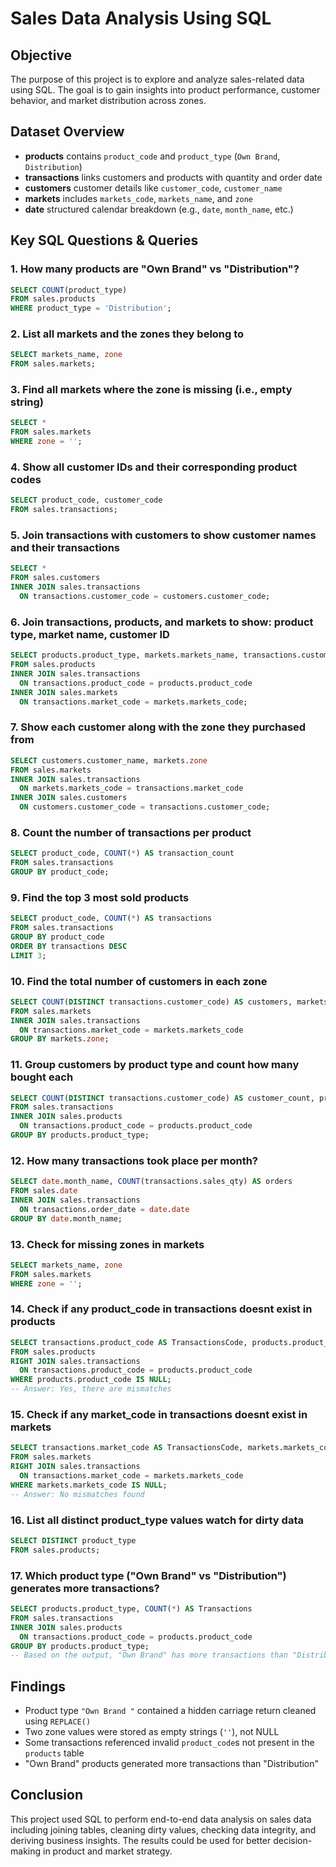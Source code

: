 
#  Sales Data Analysis Using SQL

##  Objective
The purpose of this project is to explore and analyze sales-related data using SQL. The goal is to gain insights into product performance, customer behavior, and market distribution across zones.

##  Dataset Overview

- **products**  contains `product_code` and `product_type` (`Own Brand`, `Distribution`)
- **transactions**  links customers and products with quantity and order date
- **customers**  customer details like `customer_code`, `customer_name`
- **markets**  includes `markets_code`, `markets_name`, and `zone`
- **date**  structured calendar breakdown (e.g., `date`, `month_name`, etc.)

##  Key SQL Questions & Queries

### 1. How many products are "Own Brand" vs "Distribution"?
```sql
SELECT COUNT(product_type)
FROM sales.products
WHERE product_type = 'Distribution';
```

### 2. List all markets and the zones they belong to
```sql
SELECT markets_name, zone
FROM sales.markets;
```

### 3. Find all markets where the zone is missing (i.e., empty string)
```sql
SELECT *
FROM sales.markets
WHERE zone = '';
```

### 4. Show all customer IDs and their corresponding product codes
```sql
SELECT product_code, customer_code
FROM sales.transactions;
```

### 5. Join transactions with customers to show customer names and their transactions
```sql
SELECT *
FROM sales.customers
INNER JOIN sales.transactions
  ON transactions.customer_code = customers.customer_code;
```

### 6. Join transactions, products, and markets to show: product type, market name, customer ID
```sql
SELECT products.product_type, markets.markets_name, transactions.customer_code 
FROM sales.products
INNER JOIN sales.transactions
  ON transactions.product_code = products.product_code
INNER JOIN sales.markets
  ON transactions.market_code = markets.markets_code;
```

### 7. Show each customer along with the zone they purchased from
```sql
SELECT customers.customer_name, markets.zone 
FROM sales.markets 
INNER JOIN sales.transactions 
  ON markets.markets_code = transactions.market_code
INNER JOIN sales.customers
  ON customers.customer_code = transactions.customer_code;
```

### 8. Count the number of transactions per product
```sql
SELECT product_code, COUNT(*) AS transaction_count
FROM sales.transactions
GROUP BY product_code;
```

### 9. Find the top 3 most sold products
```sql
SELECT product_code, COUNT(*) AS transactions
FROM sales.transactions
GROUP BY product_code
ORDER BY transactions DESC
LIMIT 3;
```

### 10. Find the total number of customers in each zone
```sql
SELECT COUNT(DISTINCT transactions.customer_code) AS customers, markets.zone
FROM sales.markets
INNER JOIN sales.transactions 
  ON transactions.market_code = markets.markets_code
GROUP BY markets.zone;
```

### 11. Group customers by product type and count how many bought each
```sql
SELECT COUNT(DISTINCT transactions.customer_code) AS customer_count, products.product_type  
FROM sales.transactions 
INNER JOIN sales.products
  ON transactions.product_code = products.product_code
GROUP BY products.product_type;
```

### 12. How many transactions took place per month?
```sql
SELECT date.month_name, COUNT(transactions.sales_qty) AS orders
FROM sales.date
INNER JOIN sales.transactions
  ON transactions.order_date = date.date
GROUP BY date.month_name;
```

### 13. Check for missing zones in markets
```sql
SELECT markets_name, zone
FROM sales.markets 
WHERE zone = '';
```

### 14. Check if any product_code in transactions doesnt exist in products
```sql
SELECT transactions.product_code AS TransactionsCode, products.product_code AS ProductsCode
FROM sales.products 
RIGHT JOIN sales.transactions 
  ON transactions.product_code = products.product_code
WHERE products.product_code IS NULL;
-- Answer: Yes, there are mismatches
```

### 15. Check if any market_code in transactions doesnt exist in markets
```sql
SELECT transactions.market_code AS TransactionsCode, markets.markets_code AS MarketsCode
FROM sales.markets
RIGHT JOIN sales.transactions 
  ON transactions.market_code = markets.markets_code
WHERE markets.markets_code IS NULL;
-- Answer: No mismatches found
```

### 16. List all distinct product_type values  watch for dirty data
```sql
SELECT DISTINCT product_type 
FROM sales.products;
```

### 17. Which product type ("Own Brand" vs "Distribution") generates more transactions?
```sql
SELECT products.product_type, COUNT(*) AS Transactions
FROM sales.transactions
INNER JOIN sales.products 
  ON transactions.product_code = products.product_code 
GROUP BY products.product_type;
-- Based on the output, "Own Brand" has more transactions than "Distribution"
```

##  Findings

- Product type `"Own Brand"` contained a hidden carriage return  cleaned using `REPLACE()`
- Two zone values were stored as empty strings (`''`), not NULL
- Some transactions referenced invalid `product_code`s not present in the `products` table
- "Own Brand" products generated more transactions than "Distribution"

##  Conclusion
This project used SQL to perform end-to-end data analysis on sales data  including joining tables, cleaning dirty values, checking data integrity, and deriving business insights. The results could be used for better decision-making in product and market strategy.
